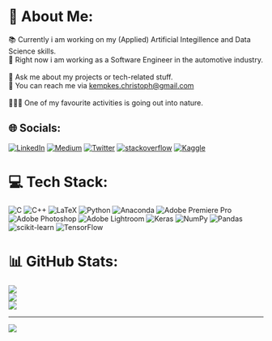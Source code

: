 # 💫 About Me:
📚 Currently i am working on my (Applied) Artificial Integillence and Data Science skills.<br>🚗 Right now i am working as a Software Engineer in the automotive industry.<br><br>💬 Ask me about my projects or tech-related stuff.<br>📧  You can reach me via kempkes.christoph@gmail.com<br><br>🚵‍♂️🥾 One of my favourite activities is going out into nature.


## 🌐 Socials:
[![LinkedIn](https://img.shields.io/badge/LinkedIn-0077B5?style=for-the-badge&logo=linkedin&logoColor=white)](https://linkedin.com/in/christoph-kempkes) [![Medium](https://img.shields.io/badge/Medium-12100E?style=for-the-badge&logo=medium&logoColor=white)](https://medium.com/@wahlschwabe) [![Twitter](https://img.shields.io/badge/Twitter-1DA1F2?style=for-the-badge&logo=twitter&logoColor=white)](https://twitter.com/wahlschwaben)  [![stackoverflow](https://img.shields.io/badge/Stack_Overflow-FE7A16?style=for-the-badge&logo=stack-overflow&logoColor=white)](https://stackoverflow.com/users/18177625/christoph) [![Kaggle](https://img.shields.io/badge/Kaggle-20BEFF?style=for-the-badge&logo=Kaggle&logoColor=white)](https://www.kaggle.com/christophkempkes)

# 💻 Tech Stack:
![C](https://img.shields.io/badge/c-%2300599C.svg?style=for-the-badge&logo=c&logoColor=white) ![C++](https://img.shields.io/badge/c++-%2300599C.svg?style=for-the-badge&logo=c%2B%2B&logoColor=white) ![LaTeX](https://img.shields.io/badge/latex-%23008080.svg?style=for-the-badge&logo=latex&logoColor=white) ![Python](https://img.shields.io/badge/python-3670A0?style=for-the-badge&logo=python&logoColor=ffdd54) ![Anaconda](https://img.shields.io/badge/Anaconda-%2344A833.svg?style=for-the-badge&logo=anaconda&logoColor=white) ![Adobe Premiere Pro](https://img.shields.io/badge/Adobe%20Premiere%20Pro-9999FF.svg?style=for-the-badge&logo=Adobe%20Premiere%20Pro&logoColor=white) ![Adobe Photoshop](https://img.shields.io/badge/adobephotoshop-%2331A8FF.svg?style=for-the-badge&logo=adobephotoshop&logoColor=white) ![Adobe Lightroom](https://img.shields.io/badge/Adobe%20Lightroom-31A8FF.svg?style=for-the-badge&logo=Adobe%20Lightroom&logoColor=white) ![Keras](https://img.shields.io/badge/Keras-%23D00000.svg?style=for-the-badge&logo=Keras&logoColor=white) ![NumPy](https://img.shields.io/badge/numpy-%23013243.svg?style=for-the-badge&logo=numpy&logoColor=white) ![Pandas](https://img.shields.io/badge/pandas-%23150458.svg?style=for-the-badge&logo=pandas&logoColor=white) ![scikit-learn](https://img.shields.io/badge/scikit--learn-%23F7931E.svg?style=for-the-badge&logo=scikit-learn&logoColor=white) ![TensorFlow](https://img.shields.io/badge/TensorFlow-%23FF6F00.svg?style=for-the-badge&logo=TensorFlow&logoColor=white)
# 📊 GitHub Stats:
![](https://github-readme-stats.vercel.app/api?username=gvtsch&theme=swift&hide_border=false&include_all_commits=true&count_private=true)<br/>
![](https://github-readme-streak-stats.herokuapp.com/?user=gvtsch&theme=swift&hide_border=false)<br/>
![](https://github-readme-stats.vercel.app/api/top-langs/?username=gvtsch&theme=swift&hide_border=false&include_all_commits=true&count_private=true&layout=compact)

---
[![](https://visitcount.itsvg.in/api?id=gvtsch&icon=0&color=0)](https://visitcount.itsvg.in)
